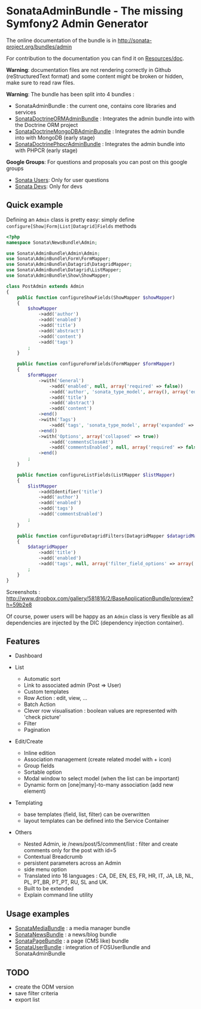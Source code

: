 SonataAdminBundle - The missing Symfony2 Admin Generator
========================================================

The online documentation of the bundle is in http://sonata-project.org/bundles/admin

For contribution to the documentation you can find it on [Resources/doc](https://github.com/sonata-project/SonataAdminBundle/tree/master/Resources/doc).

**Warning**: documentation files are not rendering correctly in Github (reStructuredText format)
and some content might be broken or hidden, make sure to read raw files.

**Warning**: The bundle has been split into 4 bundles :

* SonataAdminBundle : the current one, contains core libraries and services
* [SonataDoctrineORMAdminBundle](https://github.com/sonata-project/SonataDoctrineORMAdminBundle) 
: Integrates the admin bundle into with the Doctrine ORM project
* [SonataDoctrineMongoDBAdminBundle](https://github.com/sonata-project/SonataDoctrineMongoDBAdminBundle) 
: Integrates the admin bundle into with MongoDB (early stage)
* [SonataDoctrinePhpcrAdminBundle](https://github.com/sonata-project/SonataDoctrinePhpcrAdminBundle) 
: Integrates the admin bundle into with PHPCR (early stage)

**Google Groups**: For questions and proposals you can post on this google groups

* [Sonata Users](https://groups.google.com/group/sonata-users): Only for user questions
* [Sonata Devs](https://groups.google.com/group/sonata-devs): Only for devs

Quick example
-------------

Defining an ``Admin`` class is pretty easy: simply define ``configure[Show|Form|List|Datagrid]Fields`` methods

``` php
<?php
namespace Sonata\NewsBundle\Admin;

use Sonata\AdminBundle\Admin\Admin;
use Sonata\AdminBundle\Form\FormMapper;
use Sonata\AdminBundle\Datagrid\DatagridMapper;
use Sonata\AdminBundle\Datagrid\ListMapper;
use Sonata\AdminBundle\Show\ShowMapper;

class PostAdmin extends Admin
{
    public function configureShowFields(ShowMapper $showMapper)
    {
        $showMapper
            ->add('author')
            ->add('enabled')
            ->add('title')
            ->add('abstract')
            ->add('content')
            ->add('tags')
        ;
    }

    public function configureFormFields(FormMapper $formMapper)
    {
        $formMapper
            ->with('General')
                ->add('enabled', null, array('required' => false))
                ->add('author', 'sonata_type_model', array(), array('edit' => 'list'))
                ->add('title')
                ->add('abstract')
                ->add('content')
            ->end()
            ->with('Tags')
                ->add('tags', 'sonata_type_model', array('expanded' => true))
            ->end()
            ->with('Options', array('collapsed' => true))
                ->add('commentsCloseAt')
                ->add('commentsEnabled', null, array('required' => false))
            ->end()
        ;
    }

    public function configureListFields(ListMapper $listMapper)
    {
        $listMapper
            ->addIdentifier('title')
            ->add('author')
            ->add('enabled')
            ->add('tags')
            ->add('commentsEnabled')
        ;
    }

    public function configureDatagridFilters(DatagridMapper $datagridMapper)
    {
        $datagridMapper
            ->add('title')
            ->add('enabled')
            ->add('tags', null, array('filter_field_options' => array('expanded' => true, 'multiple' => true)))
        ;
    }
}
```
Screenshots : http://www.dropbox.com/gallery/581816/2/BaseApplicationBundle/preview?h=59b2e8

Of course, power users will be happy as an ``Admin`` class is very flexible as all dependencies are
injected by the DIC (dependency injection container).

Features
--------

  - Dashboard

  - List

    - Automatic sort
    - Link to associated admin (Post => User)
    - Custom templates
    - Row Action : edit, view, ...
    - Batch Action
    - Clever row visualisation : boolean values are represented with 'check picture'
    - Filter
    - Pagination

  - Edit/Create

    - Inline edition
    - Association management (create related model with + icon)
    - Group fields
    - Sortable option
    - Modal window to select model (when the list can be important)
    - Dynamic form on [one|many]-to-many association (add new element)

  - Templating

    - base templates (field, list, filter) can be overwritten
    - layout templates can be defined into the Service Container

  - Others

    - Nested Admin, ie /news/post/5/comment/list : filter and create comments only for the post with id=5
    - Contextual Breadcrumb
    - persistent parameters across an Admin
    - side menu option
    - Translated into 16 languages : CA, DE, EN, ES, FR, HR, IT, JA, LB, NL, PL, PT_BR, PT_PT, RU, SL and UK.
    - Built to be extended
    - Explain command line utility


Usage examples
--------------

 - [SonataMediaBundle](https://github.com/sonata-project/SonataMediaBundle) : a media manager bundle
 - [SonataNewsBundle](https://github.com/sonata-project/SonataNewsBundle) : a news/blog bundle
 - [SonataPageBundle](https://github.com/sonata-project/SonataPageBundle) : a page (CMS like) bundle
 - [SonataUserBundle](https://github.com/sonata-project/SonataUserBundle) : integration of FOSUserBundle and SonataAdminBundle

TODO
----

  - create the ODM version
  - save filter criteria
  - export list
